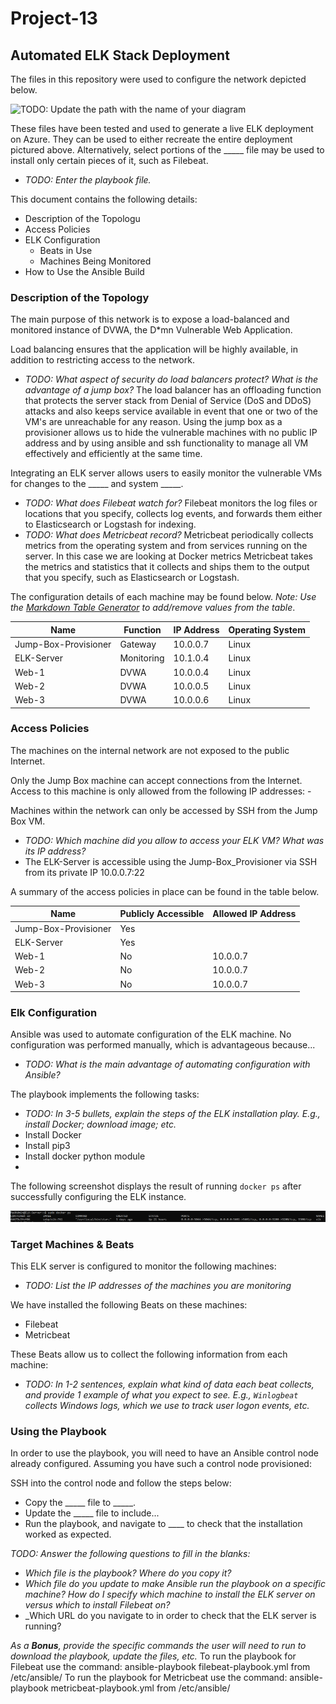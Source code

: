 # Project-13

## Automated ELK Stack Deployment

The files in this repository were used to configure the network depicted below.

![TODO: Update the path with the name of your diagram](Images/diagram_filename.png)

These files have been tested and used to generate a live ELK deployment on Azure. They can be used to either recreate the entire deployment pictured above. Alternatively, select portions of the _____ file may be used to install only certain pieces of it, such as Filebeat.

  - _TODO: Enter the playbook file._

This document contains the following details:
- Description of the Topologu
- Access Policies
- ELK Configuration
  - Beats in Use
  - Machines Being Monitored
- How to Use the Ansible Build

### Description of the Topology

The main purpose of this network is to expose a load-balanced and monitored instance of DVWA, the D*mn Vulnerable Web Application.

Load balancing ensures that the application will be highly available, in addition to restricting access to the network.
- _TODO: What aspect of security do load balancers protect? What is the advantage of a jump box?_
The load balancer has an offloading function that protects the server stack from Denial of Service (DoS and DDoS) attacks and also keeps service available in event that one or two of the VM's are unreachable for any reason.
Using the jump box as a provisioner allows us to hide the vulnerable machines with no public IP address and by using ansible and ssh functionality to manage all VM effectively and efficiently at the same time.

Integrating an ELK server allows users to easily monitor the vulnerable VMs for changes to the _____ and system _____.
- _TODO: What does Filebeat watch for?_
Filebeat monitors the log files or locations that you specify, collects log events, and forwards them either to Elasticsearch or Logstash for indexing.
- _TODO: What does Metricbeat record?_
Metricbeat periodically collects metrics from the operating system and from services running on the server.  In this case we are looking at Docker metrics Metricbeat takes the metrics and statistics that it collects and ships them to the output that you specify, such as Elasticsearch or Logstash.

The configuration details of each machine may be found below.
_Note: Use the [Markdown Table Generator](http://www.tablesgenerator.com/markdown_tables) to add/remove values from the table_.

| Name                 | Function   | IP Address | Operating System |
|----------------------|------------|------------|------------------|
| Jump-Box-Provisioner | Gateway    | 10.0.0.7   | Linux            |
| ELK-Server           | Monitoring | 10.1.0.4   | Linux            |
| Web-1                | DVWA       | 10.0.0.4   | Linux            |
| Web-2                | DVWA       | 10.0.0.5   | Linux            |
| Web-3                | DVWA       | 10.0.0.6   | Linux            |

### Access Policies

The machines on the internal network are not exposed to the public Internet.

Only the Jump Box machine can accept connections from the Internet. Access to this machine is only allowed from the following IP addresses:
-<my public IP address>

Machines within the network can only be accessed by SSH from the Jump Box VM.
- _TODO: Which machine did you allow to access your ELK VM? What was its IP address?_
- The ELK-Server is accessible using the Jump-Box_Provisioner via SSH from its private IP 10.0.0.7:22

A summary of the access policies in place can be found in the table below.

| Name                 | Publicly Accessible | Allowed IP Address     |
|----------------------|---------------------|------------------------|
| Jump-Box-Provisioner | Yes                 | <My public IP address> |
| ELK-Server           | Yes                 | <My public IP address> |
| Web-1                | No                  | 10.0.0.7               |
| Web-2                | No                  | 10.0.0.7               |
| Web-3                | No                  | 10.0.0.7               |

### Elk Configuration

Ansible was used to automate configuration of the ELK machine. No configuration was performed manually, which is advantageous because...
- _TODO: What is the main advantage of automating configuration with Ansible?_

The playbook implements the following tasks:
- _TODO: In 3-5 bullets, explain the steps of the ELK installation play. E.g., install Docker; download image; etc._
- Install Docker
- Install pip3
- Install docker python module
-

The following screenshot displays the result of running `docker ps` after successfully configuring the ELK instance.

![TODO: Update the path with the name of your screenshot of docker ps output](Images/docker_ps_output.PNG)

### Target Machines & Beats
This ELK server is configured to monitor the following machines:
- _TODO: List the IP addresses of the machines you are monitoring_

We have installed the following Beats on these machines:
- Filebeat
- Metricbeat

These Beats allow us to collect the following information from each machine:
- _TODO: In 1-2 sentences, explain what kind of data each beat collects, and provide 1 example of what you expect to see. E.g., `Winlogbeat` collects Windows logs, which we use to track user logon events, etc._

### Using the Playbook
In order to use the playbook, you will need to have an Ansible control node already configured. Assuming you have such a control node provisioned:

SSH into the control node and follow the steps below:
- Copy the _____ file to _____.
- Update the _____ file to include...
- Run the playbook, and navigate to ____ to check that the installation worked as expected.

_TODO: Answer the following questions to fill in the blanks:_
- _Which file is the playbook? Where do you copy it?_
- _Which file do you update to make Ansible run the playbook on a specific machine? How do I specify which machine to install the ELK server on versus which to install Filebeat on?_
- _Which URL do you navigate to in order to check that the ELK server is running?

_As a **Bonus**, provide the specific commands the user will need to run to download the playbook, update the files, etc._
To run the playbook for Filebeat use the command: ansible-playbook filebeat-playbook.yml from /etc/ansible/
To run the playbook for Metricbeat use the command: ansible-playbook metricbeat-playbook.yml from /etc/ansible/
